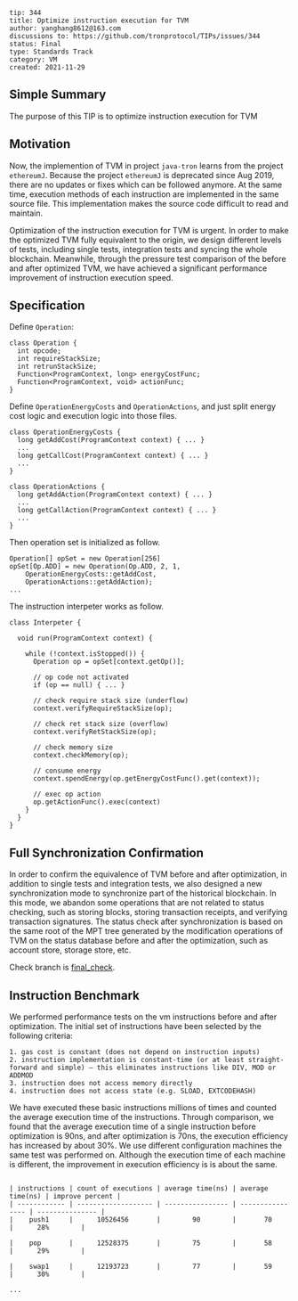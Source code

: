 
```
tip: 344
title: Optimize instruction execution for TVM	
author: yanghang8612@163.com
discussions to: https://github.com/tronprotocol/TIPs/issues/344
status: Final
type: Standards Track
category: VM
created: 2021-11-29
```

## Simple Summary

The purpose of this TIP is to optimize instruction execution for TVM

## Motivation

Now, the implemention of TVM in project `java-tron` learns from the project `ethereumJ`. Because the project `ethereumJ` is deprecated since Aug 2019, there are no updates or fixes which can be followed anymore. At the same time, execution methods of each instruction are implemented in the same source file. This implementation makes the source code difficult to read and maintain.

Optimization of the instruction execution for TVM is urgent. In order to make the optimized TVM fully equivalent to the origin, we design different levels of tests, including single tests, integration tests and syncing the whole blockchain. Meanwhile, through the pressure test comparison of the before and after optimized TVM, we have achieved a significant performance improvement of instruction execution speed.

## Specification

Define `Operation`:

```
class Operation {
  int opcode;
  int requireStackSize;
  int retrunStackSize;
  Function<ProgramContext, long> energyCostFunc;
  Function<ProgramContext, void> actionFunc;
}
```

Define `OperationEnergyCosts` and `OperationActions`, and just split energy cost logic and execution logic into those files.

```
class OperationEnergyCosts {
  long getAddCost(ProgramContext context) { ... }
  ...
  long getCallCost(ProgramContext context) { ... }
  ...
}

class OperationActions {
  long getAddAction(ProgramContext context) { ... }
  ...
  long getCallAction(ProgramContext context) { ... }
  ...
}
```

Then operation set is initialized as follow.

```
Operation[] opSet = new Operation[256]
opSet[Op.ADD] = new Operation(Op.ADD, 2, 1,
    OperationEnergyCosts::getAddCost,
    OperationActions::getAddAction);
...
```

The instruction interpeter works as follow.

```
class Interpeter {

  void run(ProgramContext context) {
  
    while (!context.isStopped()) {
      Operation op = opSet[context.getOp()];
      
      // op code not activated
      if (op == null) { ... }
      
      // check require stack size (underflow)
      context.verifyRequireStackSize(op);
      
      // check ret stack size (overflow)
      context.verifyRetStackSize(op);
      
      // check memory size
      context.checkMemory(op);
      
      // consume energy
      context.spendEnergy(op.getEnergyCostFunc().get(context));
      
      // exec op action
      op.getActionFunc().exec(context)
    }
  }
}
```

## Full Synchronization Confirmation

In order to confirm the equivalence of TVM before and after optimization, in addition to single tests and integration tests, we also designed a new synchronization mode to synchronize part of the historical blockchain. In this mode, we abandon some operations that are not related to status checking, such as storing blocks, storing transaction receipts, and verifying transaction signatures. The status check after synchronization is based on the same root of the MPT tree generated by the modification operations of TVM on the status database before and after the optimization, such as account store, storage store, etc.

Check branch is [final_check](https://github.com/yanghang8612/java-tron/tree/final_check).

## Instruction Benchmark

We performed performance tests on the vm instructions before and after optimization. The initial set of instructions have been selected by the following criteria:

```
1. gas cost is constant (does not depend on instruction inputs)
2. instruction implementation is constant-time (or at least straight-forward and simple) — this eliminates instructions like DIV, MOD or ADDMOD
3. instruction does not access memory directly
4. instruction does not access state (e.g. SLOAD, EXTCODEHASH)
```
We have executed these basic instructions millions of times and counted the average execution time of the instructions. Through comparison, we found that the average execution time of a single instruction before optimization is 90ns, and after optimization is 70ns, the execution efficiency has increased by about 30%. We use different configuration machines the same test was performed on. Although the execution time of each machine is different, the improvement in execution efficiency is is about the same.
```

| instructions | count of executions | average time(ns) | average time(ns) | improve percent |
| ------------ | ------------------- | ---------------- | ---------------- | --------------- |
|    push1     |      10526456       |        90        |       70         |      28%        |

|    pop       |      12528375       |        75        |       58         |      29%        |

|    swap1     |      12193723       |        77        |       59         |      30%        |

...

```
